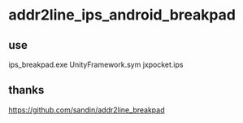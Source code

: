 # addr2line_ips_android_breakpad

## use

ips_breakpad.exe UnityFramework.sym jxpocket.ips

## thanks

https://github.com/sandin/addr2line_breakpad
